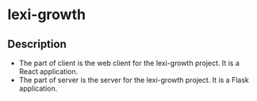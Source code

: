 # lexi-growth

## Description
- The part of client is the web client for the lexi-growth project. It is a React application.
- The part of server is the server for the lexi-growth project. It is a Flask application.